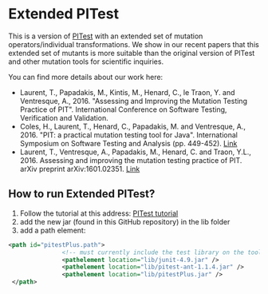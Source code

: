 # Extended PITest

This is a version of [PITest](http://pitest.org) with an extended set of mutation operators/individual transformations. We show in our recent papers that this extended set of mutants is more suitable than the original version of PITest and other mutation tools for scientific inquiries.

You can find more details about our work here:
 * Laurent, T., Papadakis, M., Kintis, M., Henard, C., le Traon, Y. and Ventresque, A., 2016. "Assessing and Improving the Mutation Testing Practice of PIT". International Conference on Software Testing, Verification and Validation. 
 * Coles, H., Laurent, T., Henard, C., Papadakis, M. and Ventresque, A., 2016. "PIT: a practical mutation testing tool for Java". International Symposium on Software Testing and Analysis (pp. 449-452). [Link](http://researchrepository.ucd.ie/handle/10197/7748)
 * Laurent, T., Ventresque, A., Papadakis, M., Henard, C. and Traon, Y.L., 2016. Assessing and improving the mutation testing practice of PIT. arXiv preprint arXiv:1601.02351. [Link](https://arxiv.org/abs/1601.02351)

## How to run Extended PITest?

 1. Follow the tutorial at this address: [PITest tutorial](http://pitest.org/quickstart/ant/)
 2. add the new jar (found in this GitHub repository) in the lib folder
 3. add a path element:
 ```xml
<path id="pitestPlus.path">
                <!-- must currently include the test library on the tool classpath. this will be fixed in a future version-->
                <pathelement location="lib/junit-4.9.jar" />
                <pathelement location="lib/pitest-ant-1.1.4.jar" />
                <pathelement location="lib/pitestPlus.jar" />
  </path>
```
